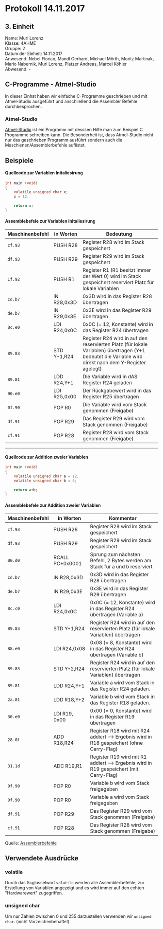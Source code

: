 # Protokoll 14.11.2017
## 3. Einheit

Name: Muri Lorenz <br>
Klasse: 4AHME <br>
Gruppe: 2 <br>
Datum der Einheit: 14.11.2017 <br>
Anwesend: Nebel Florian, Mandl Gerhard, Michael Mörth, Moritz Martinak, Mario Nabernik, Muri Lorenz, Platzer Andreas, Marcel Köhler <br>
Abwesend: - <br>

## C-Programme - Atmel-Studio
In dieser Einhat haben wir einfache C-Programme geschrieben und mit Atmel-Studio ausgeführt und anschließend die Assembler Befehle durchbesprochen. <br>

### Atmel-Studio
[Atmel-Studio](https://www.microchip.com/avr-support/atmel-studio-7) ist ein Programm mit desssen Hilfe man zum Beispiel C Programme schreiben kann. Die Besonderheit ist, dass Atmel-Studio nicht nur das geschrieben Programm ausführt sondern auch die Maschienen/Assemblerbefehle auflistet.

## Beispiele

#### Quellcode zur Variablen Initaliesirung
```c
int main (void)
{
	volatile unsigned char x;
	x = 12;
	
	return x;
}
```

#### Assemblebefele zur Variablen Initaliesirung
Maschinenbefehl | in Worten | Bedeutung
--------------- | --------- | ---------
`cf.93` | PUSH R28 | Register R28 wird im Stack gespeichert
`df.93` | PUSH R29 | Register R29 wird im Stack gespeichert
`1f.92` | PUSH R1 | Register R1 (R1 besitzt immer der Wert 0) wird im Stack gespeichert reserviert Platz für lokale Variablen
`cd.b7` | IN R28,0x3D | 0x3D wird in das Register R28 übertragen
`de.b7` | IN R29,0x3E | 0x3E wird in das Register R29 übertragen
`8c.e0` | LDI R24,0x0C | 0x0C (= 12, Konstante) wird in das Register R24 übertragen
`89.83` | STD Y+1,R24 | Register R24 wird in auf den reservierten Platz (für lokale Variablen) übertragen (Y+1 bedeutet die Variable wird direkt nach dem Y-Register agelegt)
`89.81` | LDD R24,Y+1 | Die Variable wird in dAS Register R24 geladen
`90.e0` | LDI R25,0x00 | Der Rückgabewert wird in das Register R25 übertragen
`0f.90` | POP R0 | Die Variable wird vom Stack genommen (Freigabe)
`df.91` | POP R29 | Das Register R29 wird vom Stack genommen (Freigabe)
`cf.91` | POP R28 | Register R28 wird vom Stack genommen (Freigabe)

****************************************************************************************************************************************

#### Quellcode zur Addition zweier Variablen
```c 
int main (void)
{
	volatile unsigned char a = 12;
	volatile unsigned char b = 8;
	
	return a+b;
}
```

#### Assemblebefele zur Addition zweier Variablen
Maschinenbefehl | in Worten | Kommentar
--------------- | --------- | ---------
`cf.93` | PUSH R28 | Register R28 wird im Stack gespeichert
`df.93` | PUSH R29 | Register R29 wird im Stack gespeichert
`00.d0` | RCALL PC+0x0001 | Sprung zum nächsten Befehl, 2 Bytes werden am Stack für a und b reserviert
`cd.b7` | IN R28,0x3D | 0x3D wird in das Register R28 übertragen
`de.b7` | IN R29,0x3E | 0x3E wird in das Register R29 übertragen
`8c.c0` | LDI R24,0x0C | 0x0C (= 12, Konstante) wird in das Register R24 übertragen (Variable a)
`89.83` | STD Y+1,R24 | Register R24 wird in auf den reservierten Platz (für lokale Variablen) übertragen 
`88.e0` | LDI R24,0x08 | 0x08 (= 8, Konstante) wird in das Register R24 übertragen (Variable b)
`89.83` | STD Y+2,R24 | Register R24 wird in auf den reservierten Platz (für lokale Variablen) übertragen 
`89.81` | LDD R24,Y+1 | Variable a wird vom Stack in das Register R24 geladen.
`2a.81` | LDD R18,Y+2 | Variable b wird vom Stack in das Register R18 geladen.
`30.e0` | LDI R19, 0x00 |  0x00 (= 0, Konstante) wird in das Register R19 übertragen
`28.0f` | ADD R18,R24 | Register R18 wird mit R24 addiert --> Ergebnis wird in R18 gespeichert (ohne Carry-Flag)
`31.1d` | ADC R19,R1 | Register R19 wird mit R1 addiert --> Ergebnis wird in R19 gespeichert (mit Carry-Flag)
`0f.90` | POP R0 | Variable b wird vom Stack freigegeben
`0f.90` | POP R0 | Variable a wird vom Stack freigegeben
`df.91` | POP R29 | Das Register R29 wird vom Stack genommen (Freigabe)
`cf.91` | POP R28 | Das Register R28 wird vom Stack genommen (Freigabe)

Quelle: [Assemblerbefehle](http://andremueller.gmxhome.de/befehle.html)

## Verwendete Ausdrücke
### volatile
Durch das Scglüsselwort ``volatile`` werden alle Assemblerbefehle, zur Erstellung von Variablen angezeigt und es wird immer auf den echten "Hardwarewert" zugegriffen.

### unsigned char
Um nur Zahlen zwischen 0 und 255 darzustellen verwenden wir ``unsigned char``. (nicht Vorzeichenbehaftet)


